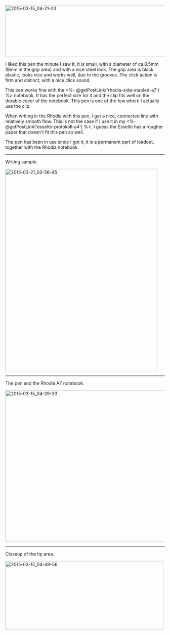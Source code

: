 <a href="https://www.flickr.com/photos/131463957@N06/16797213646" title="2015-03-15_04-21-23 by Silent Norwegian, on Flickr"><img src="https://farm8.staticflickr.com/7623/16797213646_91b90e1ec9_z.jpg" width="640" height="164" alt="2015-03-15_04-21-23"></a>

I liked this pen the minute I saw it. It is small, with a diameter of ca 8.5mm (9mm in the grip area) and with a nice steel look. The grip area is black plastic, looks nice and works well, due to the grooves. The click action is firm and distinct, with a nice click sound.

This pen works fine with the <%- @getPostLink('rhodia-side-stapled-a7') %> notebook. It has the perfect size for it and the clip fits well on the durable cover of the notebook. This pen is one of the few where I actually use the clip.

When writing in the Rhodia with this pen, I get a nice, connected line with relatively smooth flow. This is not the case if I use it in my <%- @getPostLink('esselte-protokoll-a4') %>, I guess the Esselte has a rougher paper that doesn't fit this pen so well.


The pen has been in use since I got it, it is a permanent part of loadout, together with the Rhodia notebook.

---
Writing sample.

<a href="https://www.flickr.com/photos/131463957@N06/16881831771" title="2015-03-21_03-56-45 by Silent Norwegian, on Flickr"><img src="https://farm9.staticflickr.com/8705/16881831771_591ab0c398_z.jpg" width="480" height="640" alt="2015-03-21_03-56-45"></a>

---
The pen and the Rhodia A7 notebook.

<a href="https://www.flickr.com/photos/131463957@N06/16200819384" title="2015-03-15_04-29-33 by Silent Norwegian, on Flickr"><img src="https://farm9.staticflickr.com/8719/16200819384_49050f1c84_z.jpg" width="640" height="480" alt="2015-03-15_04-29-33"></a>

---
Closeup of the tip area.

<a href="https://www.flickr.com/photos/131463957@N06/16256645353" title="2015-03-15_04-49-56 by Silent Norwegian, on Flickr"><img src="https://farm8.staticflickr.com/7584/16256645353_3a6d32c275.jpg" width="500" height="218" alt="2015-03-15_04-49-56"></a>

